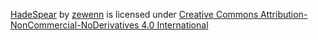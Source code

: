 [HadeSpear](https://github.com/zewenn/hadesprear) by [zewenn](https://github.com/zewenn/) is licensed under [Creative Commons Attribution-NonCommercial-NoDerivatives 4.0 International](https://creativecommons.org/licenses/by-nc-nd/4.0/?ref=chooser-v1)